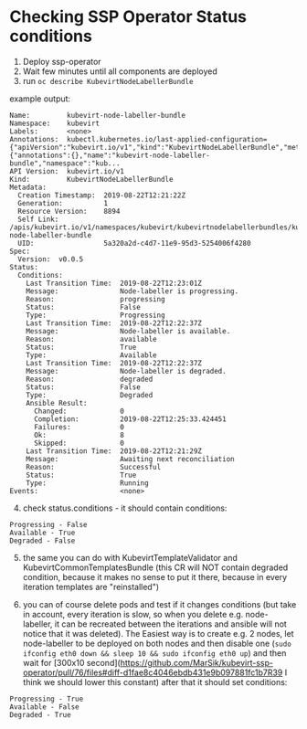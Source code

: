 # Checking SSP Operator Status conditions

1. Deploy ssp-operator
2. Wait few minutes until all components are deployed
3. run `oc describe KubevirtNodeLabellerBundle`

example output:
```
Name:         kubevirt-node-labeller-bundle
Namespace:    kubevirt
Labels:       <none>
Annotations:  kubectl.kubernetes.io/last-applied-configuration={"apiVersion":"kubevirt.io/v1","kind":"KubevirtNodeLabellerBundle","metadata":{"annotations":{},"name":"kubevirt-node-labeller-bundle","namespace":"kub...
API Version:  kubevirt.io/v1
Kind:         KubevirtNodeLabellerBundle
Metadata:
  Creation Timestamp:  2019-08-22T12:21:22Z
  Generation:          1
  Resource Version:    8894
  Self Link:           /apis/kubevirt.io/v1/namespaces/kubevirt/kubevirtnodelabellerbundles/kubevirt-node-labeller-bundle
  UID:                 5a320a2d-c4d7-11e9-95d3-5254006f4280
Spec:
  Version:  v0.0.5
Status:
  Conditions:
    Last Transition Time:  2019-08-22T12:23:01Z
    Message:               Node-labeller is progressing.
    Reason:                progressing
    Status:                False
    Type:                  Progressing
    Last Transition Time:  2019-08-22T12:22:37Z
    Message:               Node-labeller is available.
    Reason:                available
    Status:                True
    Type:                  Available
    Last Transition Time:  2019-08-22T12:22:37Z
    Message:               Node-labeller is degraded.
    Reason:                degraded
    Status:                False
    Type:                  Degraded
    Ansible Result:
      Changed:             0
      Completion:          2019-08-22T12:25:33.424451
      Failures:            0
      Ok:                  8
      Skipped:             0
    Last Transition Time:  2019-08-22T12:21:29Z
    Message:               Awaiting next reconciliation
    Reason:                Successful
    Status:                True
    Type:                  Running
Events:                    <none>
```

4. check status.conditions - it should contain conditions:
```
Progressing - False
Available - True
Degraded - False
```

5. the same you can do with KubevirtTemplateValidator and KubevirtCommonTemplatesBundle (this CR will NOT contain degraded condition, because it makes no sense to put it there, because in every iteration templates are "reinstalled")

6. you can of course delete pods and test if it changes conditions (but take in account, every iteration is slow, so when you delete e.g. node-labeller, it can be recreated between the iterations and ansible will not notice that it was deleted).
The Easiest way is to create e.g. 2 nodes, let node-labeller to be deployed on both nodes and then disable one (`sudo ifconfig eth0 down && sleep 10 && sudo ifconfig eth0 up`)
and then wait for [300x10 second](https://github.com/MarSik/kubevirt-ssp-operator/pull/76/files#diff-d1fae8c4046ebdb431e9b097881fc1b7R39 I think we should lower this constant) after that it should set conditions:
```
Progressing - True
Available - False
Degraded - True
```

